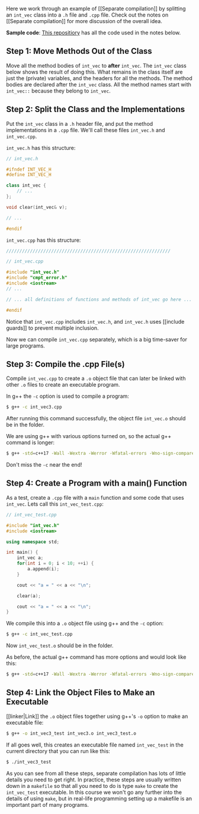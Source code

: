 Here we work through an example of [[Separate compilation]] by splitting an `int_vec` class into a `.h` file and `.cpp` file.  Check out the notes on [[Separate compilation]] for more discussion of the overall idea.

**Sample code**: [This repositiory](https://github.com/tjd1234/cmpt135spring2023/tree/main/separate_compilation/int_vec) has all the code used in the notes below.

## Step 1: Move Methods Out of the Class
Move all the method bodies of `int_vec` to **after** `int_vec`. The `int_vec` class below shows the result of doing this. What remains in the class itself are just the (private) variables, and the headers for all the methods. The method bodies are declared after the `int_vec` class. All the method names start with `int_vec::` because they belong to `int_vec`.

## Step 2: Split the Class and the Implementations
Put the `int_vec` class in a `.h` header file, and put the method implementations in a `.cpp` file. We'll call these files `int_vec.h` and `int_vec.cpp`. 

`int_vec.h` has this structure:

```cpp
// int_vec.h

#ifndef INT_VEC_H
#define INT_VEC_H

class int_vec {
    // ...
};

void clear(int_vec& v);

// ...

#endif
```

`int_vec.cpp` has this structure:

```cpp
//////////////////////////////////////////////////////////////

// int_vec.cpp

#include "int_vec.h"
#include "cmpt_error.h"
#include <iostream>
// ...

// ... all definitions of functions and methods of int_vec go here ...

#endif
```
        
Notice that `int_vec.cpp` includes `int_vec.h`, and `int_vec.h` uses [[include guards]] to prevent multiple inclusion.

Now we can compile `int_vec.cpp` separately, which is a big time-saver for large programs.

## Step 3: Compile the .cpp File(s)
Compile `int_vec.cpp` to create a `.o` object file that can later
 be linked with other `.o` files to create an executable program.

In g++ the `-c` option is used to compile a program:

```bash
$ g++ -c int_vec3.cpp
```

After running this command successfully, the object file `int_vec.o` should be in the folder.

We are using g++ with various options turned on, so the actual g++ command is longer:

```bash
$ g++ -std=c++17 -Wall -Wextra -Werror -Wfatal-errors -Wno-sign-compare -Wnon-virtual-dtor -g -c int_vec.cpp
```

Don't miss the `-c` near the end!

## Step 4: Create a Program with a main() Function
As a test, create a `.cpp` file with a `main` function and some code that uses `int_vec`. Lets call this `int_vec_test.cpp`:

```cpp
// int_vec_test.cpp

#include "int_vec.h"
#include <iostream>

using namespace std;

int main() {
    int_vec a;
    for(int i = 0; i < 10; ++i) {
        a.append(i);
    }

    cout << "a = " << a << "\n";

    clear(a);

    cout << "a = " << a << "\n";
}
```

We compile this into a `.o` object file using g++ and the `-c` option:

```bash
$ g++ -c int_vec_test.cpp
```

Now `int_vec_test.o` should be in the folder.

As before, the actual g++ command has more options and would look like this:

```bash
$ g++ -std=c++17 -Wall -Wextra -Werror -Wfatal-errors -Wno-sign-compare -Wnon-virtual-dtor -g -c int_vec3_test.cpp
```

## Step 4: Link the Object Files to Make an Executable
[[linker|Link]] the `.o` object files together using g++'s `-o` option to make an executable file:
```bash
$ g++ -o int_vec3_test int_vec3.o int_vec3_test.o
```

If all goes well, this creates an executable file named `int_vec_test` in the current directory that you can run like this:

```bash
$ ./int_vec3_test
```

As you can see from all these steps, separate compilation has lots of little details you need to get right. In practice, these steps are usually written down in a `makefile` so that all you need to do is type `make` to create the `int_vec_test` executable. In this course we won't go any further into the details of using `make`, but in real-life programming setting up a makefile is an important part of many programs.

